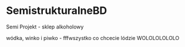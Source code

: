 # SemistrukturalneBD
Semi Projekt - sklep alkoholowy


wódka, winko i piwko - fffwszystko co chcecie lódzie
WOLOLOLOLOLO
